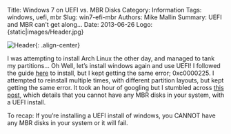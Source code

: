Title: Windows 7 on UEFI vs. MBR Disks
Category: Information
Tags: windows, uefi, mbr
Slug: win7-efi-mbr
Authors: Mike Mallin
Summary: UEFI and MBR can't get along...
Date: 2013-06-26
Logo: {static|images/Header.jpg}

![Header]({static|images/Header.jpg}){: .align-center}

I was attempting to install Arch Linux the other day, and managed to tank my partitions... Oh Well, let’s install windows again and use UEFI! I followed the guide [here](http://forums.lenovo.com/t5/Windows-7-Knowledge-Base/Prepare-an-usb-thumb-drive-to-boot-windows-7-in-UEFI-mode/ta-p/656637) to install, but I kept getting the same error; 0xc0000225. I attempted to reinstall multiple times, with different partition layouts, but kept getting the same error. It took an hour of googling but I stumbled across [this post](http://forums.anandtech.com/showpost.php?p=34621321&postcount=10), which details that you cannot have any MBR disks in your system, with a UEFI install.

To recap: If you’re installing a UEFI install of windows, you CANNOT have any MBR disks in your system or it will fail.
